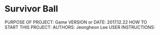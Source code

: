 # Survivor Ball

PURPOSE OF PROJECT: Game
VERSION or DATE: 2017.12.22
HOW TO START THIS PROJECT:
AUTHORS: Jeongheon Lee
USER INSTRUCTIONS:
